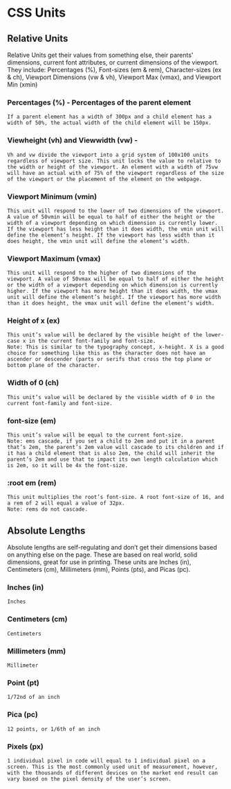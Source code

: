 # CSS Units

## Relative Units
Relative Units get their values from something else, their parents' dimensions, current font attributes, or current dimensions of the viewport. They include: Percentages (%), Font-sizes (em & rem), Character-sizes (ex & ch), Viewport Dimensions (vw & vh), Viewport Max (vmax), and Viewport Min (xmin)

### Percentages (%) - Percentages of the parent element
    If a parent element has a width of 300px and a child element has a width of 50%, the actual width of the child element will be 150px.

### Viewheight (vh) and Viewwidth (vw) - 
    Vh and vw divide the viewport into a grid system of 100x100 units regardless of viewport size. This unit locks the value to relative to the width or height of the viewport. An element with a width of 75vw will have an actual with of 75% of the viewport regardless of the size of the viewport or the placement of the element on the webpage.

### Viewport Minimum (vmin) 
    This unit will respond to the lower of two dimensions of the viewport. A value of 50vmin will be equal to half of either the height or the width of a viewport depending on which dimension is currently lower. If the viewport has less height than it does width, the vmin unit will define the element’s height. If the viewport has less width than it does height, the vmin unit will define the element’s width.

### Viewport Maximum (vmax)
    This unit will respond to the higher of two dimensions of the viewport. A value of 50vmax will be equal to half of either the height or the width of a viewport depending on which dimension is currently higher. If the viewport has more height than it does width, the vmax unit will define the element’s height. If the viewport has more width than it does height, the vmax unit will define the element’s width.

### Height of x (ex)
    This unit’s value will be declared by the visible height of the lower-case x in the current font-family and font-size.
    Note: This is similar to the typography concept, x-height. X is a good choice for something like this as the character does not have an ascender or descender (parts or serifs that cross the top plane or bottom plane of the character.

### Width of 0 (ch)
    This unit’s value will be declared by the visible width of 0 in the current font-family and font-size.

### font-size (em)
    This unit’s value will be equal to the current font-size.
    Note: ems cascade, if you set a child to 2em and put it in a parent that’s 2em, the parent’s 2em value will cascade to its children and if it has a child element that is also 2em, the child will inherit the parent’s 2em and use that to impact its own length calculation which is 2em, so it will be 4x the font-size.

### :root em (rem)
    This unit multiplies the root’s font-size. A root font-size of 16, and a rem of 2 will equal a value of 32px.
    Note: rems do not cascade.

## Absolute Lengths

Absolute lengths are self-regulating and don’t get their dimensions based on anything else on the page. These are based on real world, solid dimensions, great for use in printing. These units are Inches (in), Centimeters (cm), Millimeters (mm), Points (pts), and Picas (pc).

### Inches (in)
    Inches

### Centimeters (cm)
    Centimeters

### Millimeters (mm)
    Millimeter

### Point (pt)
    1/72nd of an inch

### Pica (pc)
    12 points, or 1/6th of an inch

### Pixels (px)
    1 individual pixel in code will equal to 1 individual pixel on a screen. This is the most commonly used unit of measurement, however, with the thousands of different devices on the market end result can vary based on the pixel density of the user’s screen.